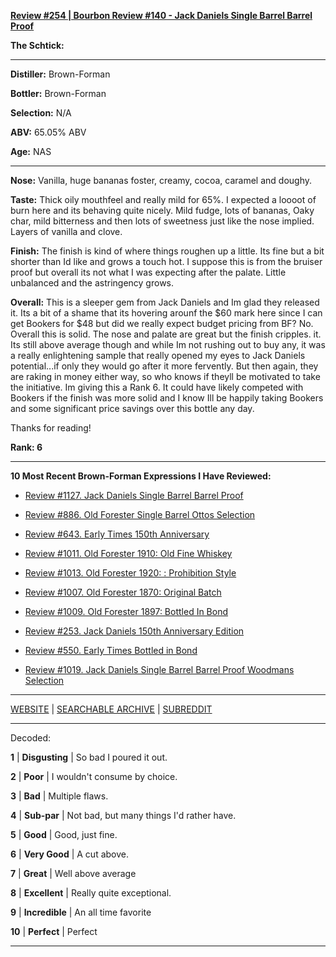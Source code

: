 
[**Review #254 | Bourbon Review #140 - Jack Daniels Single Barrel Barrel Proof**]( https://t8ke.review/review-254-jack-daniels-single-barrel-barrel-proof/)

**The Schtick:** 

-----

**Distiller:** Brown-Forman

**Bottler:** Brown-Forman

**Selection:** N/A

**ABV:** 65.05% ABV

**Age:** NAS 

-----

**Nose:**  Vanilla, huge bananas foster, creamy, cocoa, caramel and doughy.

**Taste:** Thick oily mouthfeel and really mild for 65%. I expected a loooot of burn here and its behaving quite nicely. Mild fudge, lots of bananas, Oaky char, mild bitterness and then lots of sweetness just like the nose implied. Layers of vanilla and clove.

**Finish:** The finish is kind of where things roughen up a little. Its fine but a bit shorter than Id like and grows a touch hot. I suppose this is from the bruiser proof but overall its not what I was expecting after the palate. Little unbalanced and the astringency grows.

**Overall:** This is a sleeper gem from Jack Daniels and Im glad they released it. Its a bit of a shame that its hovering arounf the $60 mark here since I can get Bookers for $48 but did we really expect budget pricing from BF? No. Overall this is solid. The nose and palate are great but the finish cripples. it. Its still above average though and while Im not rushing out to buy any, it was a really enlightening sample that really opened my eyes to Jack Daniels potential...if only they would go after it more fervently. But then again, they are raking in money either way, so who knows if theyll be motivated to take the initiative. Im giving this a Rank 6. It could have likely competed with Bookers if the finish was more solid and I know Ill be happily taking Bookers and some significant price savings over this bottle any day.

Thanks for reading!

**Rank: 6**

----- 

**10 Most Recent Brown-Forman Expressions I Have Reviewed:** 

- [Review #1127. Jack Daniels Single Barrel Barrel Proof]( https://t8ke.review/review-1127-jack-daniels-single-barrel-barrel-proof/) 

- [Review #886. Old Forester Single Barrel Ottos Selection]( https://t8ke.review/review-886-old-forester-single-barrel-ottos-selection/) 

- [Review #643. Early Times 150th Anniversary]( https://t8ke.review/review-643-early-times-150th-anniversary/) 

- [Review #1011. Old Forester 1910: Old Fine Whiskey]( https://t8ke.review/review-1011-old-forester-1910-old-fine-whiskey/) 

- [Review #1013. Old Forester 1920: : Prohibition Style]( https://t8ke.review/review-1013-old-forester-1920-prohibition-style/) 

- [Review #1007. Old Forester 1870: Original Batch]( https://t8ke.review/review-1007-old-forester-1870-original-batch/) 

- [Review #1009. Old Forester 1897: Bottled In Bond]( https://t8ke.review/review-1009-old-forester-1897-bottled-in-bond/) 

- [Review #253. Jack Daniels 150th Anniversary Edition]( https://t8ke.review/review-253-jack-daniels-150th-anniversary-release/) 

- [Review #550. Early Times Bottled in Bond]( https://t8ke.review/review-550-early-times-bib/) 

- [Review #1019. Jack Daniels Single Barrel Barrel Proof Woodmans Selection]( https://t8ke.review/review-1019-jack-daniels-single-barrel-barrel-proof-bourbon-woodmans-selection/) 

-----

[WEBSITE](https://t8ke.review) | [SEARCHABLE ARCHIVE](https://t8ke.review/review-archive/) | [SUBREDDIT](https://reddit.com/r/t8kereviews)

-----

Decoded:

**1** | **Disgusting** | So bad I poured it out.

**2** | **Poor** | I wouldn't consume by choice.

**3** | **Bad** | Multiple flaws.

**4** | **Sub-par** | Not bad, but many things I'd rather have.

**5** | **Good** | Good, just fine.

**6** | **Very Good** | A cut above.

**7** | **Great** | Well above average

**8** | **Excellent** | Really quite exceptional.

**9** | **Incredible** | An all time favorite

**10** | **Perfect** | Perfect

----

